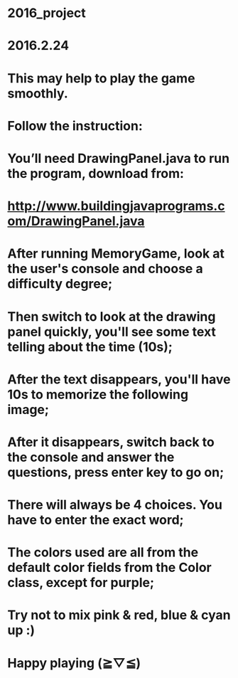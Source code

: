 # 2016_project
# 2016.2.24
# This may help to play the game smoothly.
# Follow the instruction:
#    You’ll need DrawingPanel.java to run the program, download from: 
# 	http://www.buildingjavaprograms.com/DrawingPanel.java

#   After running MemoryGame, look at the user's console and choose a difficulty degree;
#   Then switch to look at the drawing panel quickly, you'll see some text telling about the time (10s);
#   After the text disappears, you'll have 10s to memorize the following image;
#   After it disappears, switch back to the console and answer the questions, press enter key to go on;
#   There will always be 4 choices. You have to enter the exact word;
#   The colors used are all from the default color fields from the Color class, except for purple;
#   Try not to mix pink & red, blue & cyan up :)
#   Happy playing (≧▽≦)  
